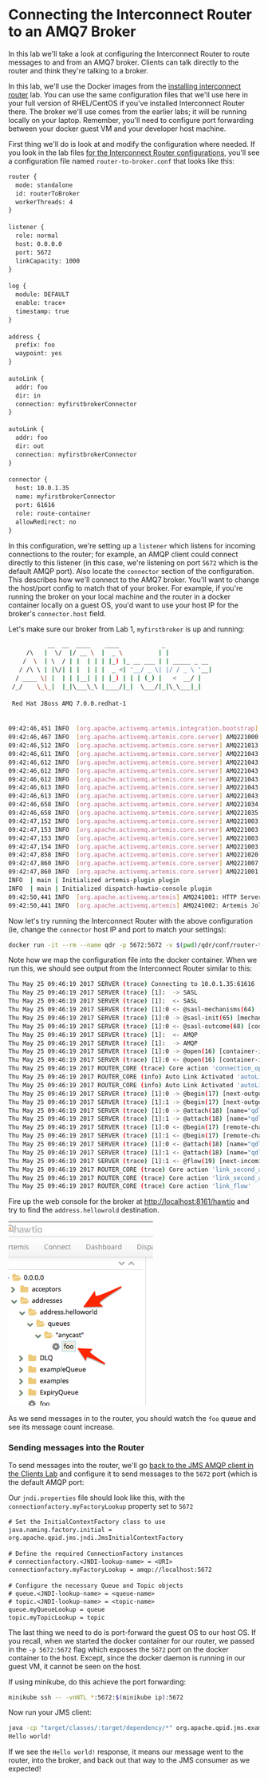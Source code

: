 # Connecting the Interconnect Router to an AMQ7 Broker

In this lab we'll take a look at configuring the Interconnect Router to route messages to and from an AMQ7 broker. Clients can talk directly to the router and think they're talking to a broker.

In this lab, we'll use the Docker images from the [installing interconnect router](./80-install-qdr.md) lab. You can use the same configuration files that we'll use here in your full version of RHEL/CentOS if you've installed Interconnect Router there. The broker we'll use comes from the earlier labs; it will be running locally on your laptop. Remember, you'll need to configure port forwarding between your docker guest VM and your developer host machine.

First thing we'll do is look at and modify the configuration where needed. If you look in the lab files [for the Interconnect Router configurations](./qdr/conf), you'll see a configuration file named `router-to-broker.conf` that looks like this:


```xml
router {
  mode: standalone
  id: routerToBroker
  workerThreads: 4
}

listener {
  role: normal
  host: 0.0.0.0
  port: 5672
  linkCapacity: 1000
}

log {
  module: DEFAULT
  enable: trace+
  timestamp: true
}

address {
  prefix: foo
  waypoint: yes
}

autoLink {
  addr: foo
  dir: in
  connection: myfirstbrokerConnector
}

autoLink {
  addr: foo
  dir: out
  connection: myfirstbrokerConnector
}

connector {
  host: 10.0.1.35
  name: myfirstbrokerConnector
  port: 61616
  role: route-container
  allowRedirect: no
}


```

In this configuration, we're setting up a `listener` which listens for incoming connections to the router; for example, an AMQP client could connect directly to this listener (in this case, we're listening on port `5672` which is the default AMQP port). Also locate the `connector` section of the configuration. This describes how we'll connect to the AMQ7 broker. You'll want to change the host/port config to match that of your broker. For example, if you're running the broker on your local machine and the router in a docker container locally on a guest OS, you'd want to use your host IP for the broker's `connector.host` field.

Let's make sure our broker from Lab 1, `myfirstbroker` is up and running:

```bash
           __  __  ____    ____            _
     /\   |  \/  |/ __ \  |  _ \          | |
    /  \  | \  / | |  | | | |_) |_ __ ___ | | _____ _ __
   / /\ \ | |\/| | |  | | |  _ <| '__/ _ \| |/ / _ \ '__|
  / ____ \| |  | | |__| | | |_) | | | (_) |   <  __/ |
 /_/    \_\_|  |_|\___\_\ |____/|_|  \___/|_|\_\___|_|

 Red Hat JBoss AMQ 7.0.0.redhat-1


09:42:46,451 INFO  [org.apache.activemq.artemis.integration.bootstrap] AMQ101000: Starting ActiveMQ Artemis Server
09:42:46,467 INFO  [org.apache.activemq.artemis.core.server] AMQ221000: live Message Broker is starting with configuration Broker Configuration (clustered=false,journalDirectory=./data/journal,bindingsDirectory=./data/bindings,largeMessagesDirectory=./data/large-messages,pagingDirectory=./data/paging)
09:42:46,512 INFO  [org.apache.activemq.artemis.core.server] AMQ221013: Using NIO Journal
09:42:46,611 INFO  [org.apache.activemq.artemis.core.server] AMQ221043: Protocol module found: [artemis-server]. Adding protocol support for: CORE
09:42:46,612 INFO  [org.apache.activemq.artemis.core.server] AMQ221043: Protocol module found: [artemis-amqp-protocol]. Adding protocol support for: AMQP
09:42:46,612 INFO  [org.apache.activemq.artemis.core.server] AMQ221043: Protocol module found: [artemis-hornetq-protocol]. Adding protocol support for: HORNETQ
09:42:46,612 INFO  [org.apache.activemq.artemis.core.server] AMQ221043: Protocol module found: [artemis-mqtt-protocol]. Adding protocol support for: MQTT
09:42:46,613 INFO  [org.apache.activemq.artemis.core.server] AMQ221043: Protocol module found: [artemis-openwire-protocol]. Adding protocol support for: OPENWIRE
09:42:46,613 INFO  [org.apache.activemq.artemis.core.server] AMQ221043: Protocol module found: [artemis-stomp-protocol]. Adding protocol support for: STOMP
09:42:46,658 INFO  [org.apache.activemq.artemis.core.server] AMQ221034: Waiting indefinitely to obtain live lock
09:42:46,658 INFO  [org.apache.activemq.artemis.core.server] AMQ221035: Live Server Obtained live lock
09:42:47,152 INFO  [org.apache.activemq.artemis.core.server] AMQ221003: Deploying queue exampleQueue
09:42:47,153 INFO  [org.apache.activemq.artemis.core.server] AMQ221003: Deploying queue foo
09:42:47,153 INFO  [org.apache.activemq.artemis.core.server] AMQ221003: Deploying queue DLQ
09:42:47,154 INFO  [org.apache.activemq.artemis.core.server] AMQ221003: Deploying queue ExpiryQueue
09:42:47,858 INFO  [org.apache.activemq.artemis.core.server] AMQ221020: Started NIO Acceptor at 0.0.0.0:61616 for protocols [CORE,MQTT,AMQP,STOMP,HORNETQ,OPENWIRE]
09:42:47,860 INFO  [org.apache.activemq.artemis.core.server] AMQ221007: Server is now live
09:42:47,860 INFO  [org.apache.activemq.artemis.core.server] AMQ221001: Apache ActiveMQ Artemis Message Broker version 2.0.0.amq-700005-redhat-1 [0.0.0.0, nodeID=ae7bf278-35c4-11e7-97d9-0a0027000001] 
INFO  | main | Initialized artemis-plugin plugin
INFO  | main | Initialized dispatch-hawtio-console plugin
09:42:50,441 INFO  [org.apache.activemq.artemis] AMQ241001: HTTP Server started at http://localhost:8161
09:42:50,441 INFO  [org.apache.activemq.artemis] AMQ241002: Artemis Jolokia REST API available at http://localhost:8161/jolokia
```

Now let's try running the Interconnect Router with the above configuration (ie, change the `connector` host IP and port to match your settings):

```bash
docker run -it --rm --name qdr -p 5672:5672 -v $(pwd)/qdr/conf/router-to-broker.conf:/etc/qpid-dispatch/qdrouterd.conf ceposta/qdr 
```

Note how we map the configuration file into the docker container. When we run this, we should see output from the Interconnect Router similar to this:

```bash
Thu May 25 09:46:19 2017 SERVER (trace) Connecting to 10.0.1.35:61616
Thu May 25 09:46:19 2017 SERVER (trace) [1]:  -> SASL
Thu May 25 09:46:19 2017 SERVER (trace) [1]:  <- SASL
Thu May 25 09:46:19 2017 SERVER (trace) [1]:0 <- @sasl-mechanisms(64) [sasl-server-mechanisms=@PN_SYMBOL[:PLAIN, :ANONYMOUS]]
Thu May 25 09:46:19 2017 SERVER (trace) [1]:0 -> @sasl-init(65) [mechanism=:ANONYMOUS, initial-response=b"anonymous@0993bdacc124"]
Thu May 25 09:46:19 2017 SERVER (trace) [1]:0 <- @sasl-outcome(68) [code=0]
Thu May 25 09:46:19 2017 SERVER (trace) [1]:  <- AMQP
Thu May 25 09:46:19 2017 SERVER (trace) [1]:  -> AMQP
Thu May 25 09:46:19 2017 SERVER (trace) [1]:0 -> @open(16) [container-id="routerToBroker", hostname="10.0.1.35", max-frame-size=16384, channel-max=32767, idle-time-out=8000, offered-capabilities=:"ANONYMOUS-RELAY", properties={:product="qpid-dispatch-router", :version="0.8.0"}]
Thu May 25 09:46:19 2017 SERVER (trace) [1]:0 <- @open(16) [container-id="0.0.0.0", max-frame-size=4294967295, channel-max=65535, idle-time-out=30000, offered-capabilities=@PN_SYMBOL[:"sole-connection-for-container", :"DELAYED_DELIVERY", :"SHARED-SUBS", :"ANONYMOUS-RELAY"], properties={:product="apache-activemq-artemis", :version="2.0.0.amq-700005-redhat-1"}]
Thu May 25 09:46:19 2017 ROUTER_CORE (trace) Core action 'connection_opened'
Thu May 25 09:46:19 2017 ROUTER_CORE (info) Auto Link Activated 'autoLink/0' on connection myfirstbrokerConnector
Thu May 25 09:46:19 2017 ROUTER_CORE (info) Auto Link Activated 'autoLink/1' on connection myfirstbrokerConnector
Thu May 25 09:46:19 2017 SERVER (trace) [1]:0 -> @begin(17) [next-outgoing-id=0, incoming-window=2147483647, outgoing-window=2147483647]
Thu May 25 09:46:19 2017 SERVER (trace) [1]:1 -> @begin(17) [next-outgoing-id=0, incoming-window=2147483647, outgoing-window=2147483647]
Thu May 25 09:46:19 2017 SERVER (trace) [1]:0 -> @attach(18) [name="qdlink.nxYIQdO8Jvut7LX", handle=0, role=true, snd-settle-mode=2, rcv-settle-mode=0, source=@source(40) [address="foo", durable=0, expiry-policy=:"link-detach", timeout=0, dynamic=false], target=@target(41) [durable=0, timeout=0, dynamic=false], initial-delivery-count=0, max-message-size=0]
Thu May 25 09:46:19 2017 SERVER (trace) [1]:1 -> @attach(18) [name="qdlink.NqqnFJ7_SOW_EWu", handle=0, role=false, snd-settle-mode=2, rcv-settle-mode=0, source=@source(40) [durable=0, timeout=0, dynamic=false], target=@target(41) [address="foo", durable=0, expiry-policy=:"link-detach", timeout=0, dynamic=false], initial-delivery-count=0, max-message-size=0]
Thu May 25 09:46:19 2017 SERVER (trace) [1]:0 <- @begin(17) [remote-channel=0, next-outgoing-id=1, incoming-window=2147483647, outgoing-window=2147483647, handle-max=65535]
Thu May 25 09:46:19 2017 SERVER (trace) [1]:1 <- @begin(17) [remote-channel=1, next-outgoing-id=1, incoming-window=2147483647, outgoing-window=2147483647, handle-max=65535]
Thu May 25 09:46:19 2017 SERVER (trace) [1]:0 <- @attach(18) [name="qdlink.nxYIQdO8Jvut7LX", handle=0, role=false, snd-settle-mode=2, rcv-settle-mode=0, source=@source(40) [address="foo", durable=0, expiry-policy=:"link-detach"], target=@target(41) [], incomplete-unsettled=false, initial-delivery-count=0]
Thu May 25 09:46:19 2017 SERVER (trace) [1]:1 <- @attach(18) [name="qdlink.NqqnFJ7_SOW_EWu", handle=0, role=true, snd-settle-mode=2, rcv-settle-mode=0, source=@source(40) [], target=@target(41) [address="foo", durable=0, expiry-policy=:"link-detach"]]
Thu May 25 09:46:19 2017 SERVER (trace) [1]:1 <- @flow(19) [next-incoming-id=0, incoming-window=2147483647, next-outgoing-id=1, outgoing-window=2147483647, handle=0, delivery-count=0, link-credit=1000]
Thu May 25 09:46:19 2017 ROUTER_CORE (trace) Core action 'link_second_attach'
Thu May 25 09:46:19 2017 ROUTER_CORE (trace) Core action 'link_second_attach'
Thu May 25 09:46:19 2017 ROUTER_CORE (trace) Core action 'link_flow'
```

Fire up the web console for the broker at [http://localhost:8161/hawtio](http://localhost:8161/hawtio) and try to find the `address.hellowrold` destination. 

![](images/broker-to-router/helloworldaddress.png)

As we send messages in to the router, you should watch the `foo` queue and see its message count increase.

### Sending messages into the Router

To send messages into the router, we'll go [back to the JMS AMQP client in the Clients Lab](./20-clients.md) and configure it to send messages to the `5672` port (which is the default AMQP port:
 
 Our `jndi.properties` file should look like this, with the `connectionfactory.myFactoryLookup` property set to `5672`
 
 ```
 # Set the InitialContextFactory class to use
 java.naming.factory.initial = org.apache.qpid.jms.jndi.JmsInitialContextFactory
 
 # Define the required ConnectionFactory instances
 # connectionfactory.<JNDI-lookup-name> = <URI>
 connectionfactory.myFactoryLookup = amqp://localhost:5672
 
 # Configure the necessary Queue and Topic objects
 # queue.<JNDI-lookup-name> = <queue-name>
 # topic.<JNDI-lookup-name> = <topic-name>
 queue.myQueueLookup = queue
 topic.myTopicLookup = topic
 ```
 
The last thing we need to do is port-forward the guest OS to our host OS. If you recall, when we started the docker container for our router, we passed in the `-p 5672:5672` flag which exposes the `5672` port on the docker container to the host. Except, since the docker daemon is running in our guest VM, it cannot be seen on the host. 
 
If using minikube, do this achieve the port forwarding:

```bash
minikube ssh -- -vnNTL *:5672:$(minikube ip):5672 
```

Now run your JMS client:

```bash
java -cp "target/classes/:target/dependency/*" org.apache.qpid.jms.example.HelloWorld
Hello world!
```

If we see the `Hello world!` response, it means our message went to the router, into the broker, and back out that way to the JMS consumer as we expected! 